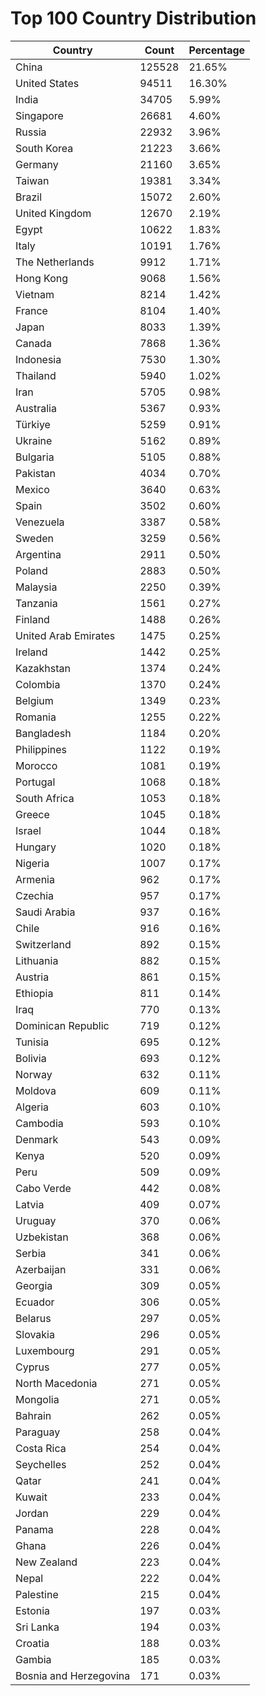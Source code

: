 # Top 100 Country Distribution
| Country | Count | Percentage |
|----|----|----|
| China | 125528 | 21.65% |
| United States | 94511 | 16.30% |
| India | 34705 | 5.99% |
| Singapore | 26681 | 4.60% |
| Russia | 22932 | 3.96% |
| South Korea | 21223 | 3.66% |
| Germany | 21160 | 3.65% |
| Taiwan | 19381 | 3.34% |
| Brazil | 15072 | 2.60% |
| United Kingdom | 12670 | 2.19% |
| Egypt | 10622 | 1.83% |
| Italy | 10191 | 1.76% |
| The Netherlands | 9912 | 1.71% |
| Hong Kong | 9068 | 1.56% |
| Vietnam | 8214 | 1.42% |
| France | 8104 | 1.40% |
| Japan | 8033 | 1.39% |
| Canada | 7868 | 1.36% |
| Indonesia | 7530 | 1.30% |
| Thailand | 5940 | 1.02% |
| Iran | 5705 | 0.98% |
| Australia | 5367 | 0.93% |
| Türkiye | 5259 | 0.91% |
| Ukraine | 5162 | 0.89% |
| Bulgaria | 5105 | 0.88% |
| Pakistan | 4034 | 0.70% |
| Mexico | 3640 | 0.63% |
| Spain | 3502 | 0.60% |
| Venezuela | 3387 | 0.58% |
| Sweden | 3259 | 0.56% |
| Argentina | 2911 | 0.50% |
| Poland | 2883 | 0.50% |
| Malaysia | 2250 | 0.39% |
| Tanzania | 1561 | 0.27% |
| Finland | 1488 | 0.26% |
| United Arab Emirates | 1475 | 0.25% |
| Ireland | 1442 | 0.25% |
| Kazakhstan | 1374 | 0.24% |
| Colombia | 1370 | 0.24% |
| Belgium | 1349 | 0.23% |
| Romania | 1255 | 0.22% |
| Bangladesh | 1184 | 0.20% |
| Philippines | 1122 | 0.19% |
| Morocco | 1081 | 0.19% |
| Portugal | 1068 | 0.18% |
| South Africa | 1053 | 0.18% |
| Greece | 1045 | 0.18% |
| Israel | 1044 | 0.18% |
| Hungary | 1020 | 0.18% |
| Nigeria | 1007 | 0.17% |
| Armenia | 962 | 0.17% |
| Czechia | 957 | 0.17% |
| Saudi Arabia | 937 | 0.16% |
| Chile | 916 | 0.16% |
| Switzerland | 892 | 0.15% |
| Lithuania | 882 | 0.15% |
| Austria | 861 | 0.15% |
| Ethiopia | 811 | 0.14% |
| Iraq | 770 | 0.13% |
| Dominican Republic | 719 | 0.12% |
| Tunisia | 695 | 0.12% |
| Bolivia | 693 | 0.12% |
| Norway | 632 | 0.11% |
| Moldova | 609 | 0.11% |
| Algeria | 603 | 0.10% |
| Cambodia | 593 | 0.10% |
| Denmark | 543 | 0.09% |
| Kenya | 520 | 0.09% |
| Peru | 509 | 0.09% |
| Cabo Verde | 442 | 0.08% |
| Latvia | 409 | 0.07% |
| Uruguay | 370 | 0.06% |
| Uzbekistan | 368 | 0.06% |
| Serbia | 341 | 0.06% |
| Azerbaijan | 331 | 0.06% |
| Georgia | 309 | 0.05% |
| Ecuador | 306 | 0.05% |
| Belarus | 297 | 0.05% |
| Slovakia | 296 | 0.05% |
| Luxembourg | 291 | 0.05% |
| Cyprus | 277 | 0.05% |
| North Macedonia | 271 | 0.05% |
| Mongolia | 271 | 0.05% |
| Bahrain | 262 | 0.05% |
| Paraguay | 258 | 0.04% |
| Costa Rica | 254 | 0.04% |
| Seychelles | 252 | 0.04% |
| Qatar | 241 | 0.04% |
| Kuwait | 233 | 0.04% |
| Jordan | 229 | 0.04% |
| Panama | 228 | 0.04% |
| Ghana | 226 | 0.04% |
| New Zealand | 223 | 0.04% |
| Nepal | 222 | 0.04% |
| Palestine | 215 | 0.04% |
| Estonia | 197 | 0.03% |
| Sri Lanka | 194 | 0.03% |
| Croatia | 188 | 0.03% |
| Gambia | 185 | 0.03% |
| Bosnia and Herzegovina | 171 | 0.03% |
